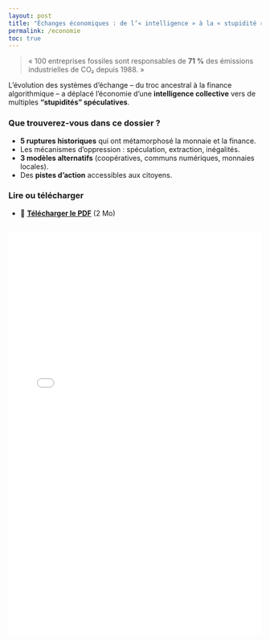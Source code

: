 ```yaml
---
layout: post
title: "Échanges économiques : de l’« intelligence » à la « stupidité » économique"
permalink: /economie
toc: true
---
```


> « 100 entreprises fossiles sont responsables de **71 %** des émissions industrielles de CO₂ depuis 1988. »

L’évolution des systèmes d’échange – du troc ancestral à la finance algorithmique – a déplacé l’économie d’une **intelligence collective** vers de multiples **“stupidités” spéculatives**.

### Que trouverez-vous dans ce dossier ?
- **5 ruptures historiques** qui ont métamorphosé la monnaie et la finance.
- Les mécanismes d’oppression : spéculation, extraction, inégalités.
- **3 modèles alternatifs** (coopératives, communs numériques, monnaies locales).
- Des **pistes d’action** accessibles aux citoyens.

### Lire ou télécharger
- 📄 **[Télécharger le PDF](assets/pdf/economie.pdf)** (2 Mo)

<iframe
  src="/assets/pdf/economie.pdf#toolbar=0"
  width="100%"
  height="800"
  style="border: none; margin-top: 1rem;"
  title="Échanges économiques – dossier PDF">
</iframe>
